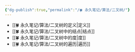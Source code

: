 ```yaml
---
{"dg-publish":true,"permalink":"/🍀 永久笔记/算法/二叉树/"}
---
```



- [[🍀 永久笔记/算法/二叉树的定义\|定义]]
- [[🍀 永久笔记/算法/二叉树中的结点\|结点]]
- [[🍀 永久笔记/算法/二叉树中的度\|度]]
- [[🍀 永久笔记/算法/二叉树的遍历\|遍历]]
